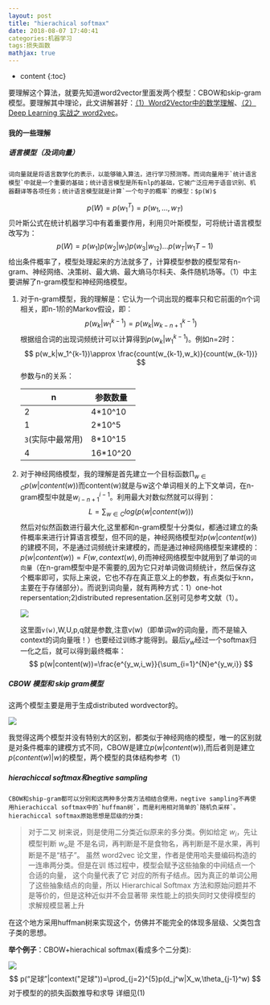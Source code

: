 ```yaml
---
layout: post
title: "hierachical softmax"
date: 2018-08-07 17:40:41
categories:机器学习
tags:损失函数
mathjax: true
---
```


* content
{:toc}

要理解这个算法，就要先知道word2vector里面发两个模型：CBOW和skip-gram模型。要理解其中理论，此文讲解甚好：[（1）Word2Vector中的数学理解](https://spaces.ac.cn/usr/uploads/2017/04/2833204610.pdf)、[（2）Deep Learning 实战之 word2vec](https://spaces.ac.cn/usr/uploads/2017/04/146269300.pdf)。

#### 我的一些理解

##### **语言模型（及词向量）**


	词向量就是将语言数学化的表示，以能够输入算法，进行学习预测等。而词向量用于`统计语言模型`中就是一个重要的基础；统计语言模型是所有nlp的基础，它被广泛应用于语音识别、机器翻译等各项任务；统计语言模型就是计算`一个句子的概率`的模型：$p(W)$
$$
p(W)=	p(w_1^T)=p(w_1,...,w_T)
$$
贝叶斯公式在统计机器学习中有着重要作用，利用贝叶斯模型，可将统计语言模型改写为：
$$
p(W)=p(w_1)p(w_2|w_1)p(w_3|w_12)...p(w_T|w_1{T-1})
$$
给出条件概率了，模型处理起来的方法就多了，计算模型参数的模型常有n-gram、神经网络、决策树、最大熵、最大熵马尔科夫、条件随机场等。（1）中主要讲解了n-gram模型和神经网络模型。

1. 对于n-gram模型，我的理解是：它认为一个词出现的概率只和它前面的n个词相关，即n-1阶的Markov假设，即：
   $$
   p(w_k|w_1^{k-1})=p(w_k|w_{k-n+1}^{k-1})
   $$
   根据组合词的出现词频统计可以计算得到$p(w_k|w_1^{k-1})$。例如n=2时：
   $$
   p(w_k|w_1^{k-1})\approx \frac{count(w_{k-1},w_k)}{count(w_{k-1})}
   $$
   参数与n的关系：

   | n                 | 参数数量 |
   | ----------------- | -------- |
   | 2                 | 4*10^10  |
   | 1                 | 2*10^5   |
   | `3`(实际中最常用) | 8*10^15  |
   | 4                 | 16*10^20 |

2. 对于神经网络模型，我的理解是首先建立一个目标函数$\prod_{w\in C}p(w|content(w))$而content(w)就是与w这个单词相关的上下文单词，在n-gram模型中就是$w_{i-n+1}^{i-1}$。利用最大对数似然就可以得到：
   $$
   L=\sum_{w \in C}log(p(w|content(w)))
   $$
   然后对似然函数进行最大化,这里都和n-gram模型十分类似，都通过建立的条件概率来进行计算语言模型，但不同的是，神经网络模型对$p(w|content(w))$的建模不同，不是通过词频统计来建模的，而是通过神经网络模型来建模的：$p(w|content(w))=F(w,context(w),\theta)$而神经网络模型中就用到了单词的`词向量`（在n-gram模型中是不需要的,因为它只对单词做词频统计，然后保存这个概率即可，实际上来说，它也不存在真正意义上的参数，有点类似于knn，主要在于存储部分）。而说到词向量，就有两种方式：1）one-hot repersentation;2)distributed representation.区别可见参考文献（1）。

   ![](https://ws1.sinaimg.cn/large/005IsqTWly1fu1h6x7rggj30lp0aigne.jpg)

   这里面`v(w)`,W,U,p,q就是参数,注意v(w)（即单词w的词向量，而不是输入context的词向量哦！）也要经过训练才能得到。最后$y_w$经过一个softmax归一化之后，就可以得到最终概率：
   $$
   p(w|content(w))=\frac{e^{y_w,i_w}}{\sum_{i=1}^{N}e^{y_w,i}}
   $$
   

##### **CBOW 模型和 skip gram模型**

这两个模型主要是用于生成distributed wordvector的。

![](https://ws1.sinaimg.cn/large/005IsqTWly1fu1hj9itv4j30m30damyx.jpg)



我觉得这两个模型并没有特别大的区别，都类似于神经网络的模型，唯一的区别就是对条件概率的建模方式不同，CBOW是建立$p(w|content(w))$,而后者则是建立$p(content(w)|w)$的模型，两个模型的具体结构参考（1）



##### **hierachiccal softmax和negtive sampling**

	CBOW和ship-gram都可以分别和这两种多分类方法相结合使用，negtive sampling不再使用hierachiccal softmax中的`huffman树`，而是利用相对简单的`随机负采样`。hierachiccal softmax原始思想是层级的分类:

> 对于二叉 树来说，则是使用二分类近似原来的多分类。例如给定 $w_i$，先让模型判断 $w_o$是 不是名词，再判断是不是食物名，再判断是不是水果，再判断是不是“桔子”。 虽然 word2vec 论文里，作者是使用哈夫曼编码构造的一连串两分类。但是在训 练过程中，模型会赋予这些抽象的中间结点一个合适的向量， 这个向量代表了它 对应的所有子结点。因为真正的单词公用了这些抽象结点的向量，所以 Hierarchical Softmax 方法和原始问题并不是等价的，但是这种近似并不会显著带 来性能上的损失同时又使得模型的求解规模显著上升    

在这个地方采用huffman树来实现这个，仿佛并不能完全的体现多层级、父类包含子类的思想。



**举个例子**：CBOW+hierachical softmax(看成多个二分类):

![](https://ws1.sinaimg.cn/large/005IsqTWly1fu1ijdylosj30fn0ekwh8.jpg)
$$
p(“足球”|context("足球"))=\prod_{j=2}^{5}p(d_j^w|X_w,\theta_{j-1}^w)
$$
对于模型的的损失函数推导和求导 详细见(1)